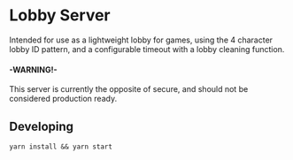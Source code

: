 # Lobby Server

Intended for use as a lightweight lobby for games, using the 4 character lobby ID pattern, and a configurable timeout with a lobby cleaning function.

#### -WARNING!-

This server is currently the opposite of secure, and should not be considered production ready.


## Developing

`yarn install && yarn start`
